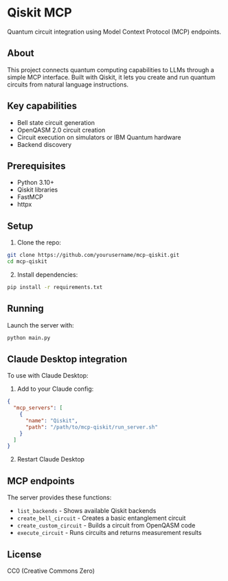 # Qiskit MCP

Quantum circuit integration using Model Context Protocol (MCP) endpoints.

## About

This project connects quantum computing capabilities to LLMs through a simple MCP interface. Built with Qiskit, it lets you create and run quantum circuits from natural language instructions.

## Key capabilities

- Bell state circuit generation
- OpenQASM 2.0 circuit creation
- Circuit execution on simulators or IBM Quantum hardware
- Backend discovery

## Prerequisites

- Python 3.10+
- Qiskit libraries
- FastMCP
- httpx

## Setup

1. Clone the repo:

```bash
git clone https://github.com/yourusername/mcp-qiskit.git
cd mcp-qiskit
```

2. Install dependencies:

```bash
pip install -r requirements.txt
```

## Running

Launch the server with:

```bash
python main.py
```

## Claude Desktop integration

To use with Claude Desktop:

1. Add to your Claude config:

```json
{
  "mcp_servers": [
    {
      "name": "Qiskit",
      "path": "/path/to/mcp-qiskit/run_server.sh"
    }
  ]
}
```

2. Restart Claude Desktop

## MCP endpoints

The server provides these functions:

- `list_backends` - Shows available Qiskit backends
- `create_bell_circuit` - Creates a basic entanglement circuit
- `create_custom_circuit` - Builds a circuit from OpenQASM code
- `execute_circuit` - Runs circuits and returns measurement results


## License

CC0 (Creative Commons Zero)